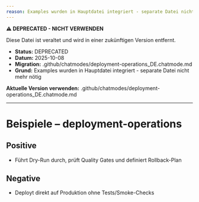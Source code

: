 ```yaml
---
reason: Examples wurden in Hauptdatei integriert - separate Datei nicht mehr nötig
---
```


**⚠️ DEPRECATED - NICHT VERWENDEN**

Diese Datei ist veraltet und wird in einer zukünftigen Version entfernt.

- **Status:** DEPRECATED
- **Datum:** 2025-10-08
- **Migration:** .github/chatmodes/deployment-operations_DE.chatmode.md
- **Grund:** Examples wurden in Hauptdatei integriert - separate Datei nicht mehr nötig

**Aktuelle Version verwenden:** .github/chatmodes/deployment-operations_DE.chatmode.md

---

# Beispiele – deployment-operations

## Positive
- Führt Dry-Run durch, prüft Quality Gates und definiert Rollback-Plan

## Negative
- Deployt direkt auf Produktion ohne Tests/Smoke-Checks

